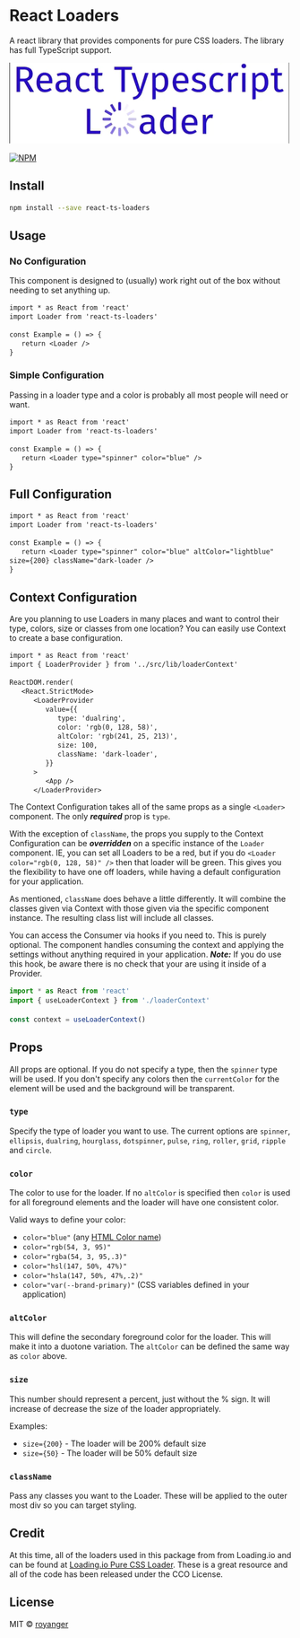 # React Loaders

A react library that provides components for pure CSS loaders. The library has full TypeScript support.

![React Typescript Loaders](README_logo.gif)

[![NPM](https://img.shields.io/npm/v/react-ts-loaders.svg)](https://www.npmjs.com/package/react-ts-loaders)

## Install

```bash
npm install --save react-ts-loaders
```

## Usage

### No Configuration

This component is designed to (usually) work right out of the box without needing to set anything up.

```tsx
import * as React from 'react'
import Loader from 'react-ts-loaders'

const Example = () => {
   return <Loader />
}
```

### Simple Configuration

Passing in a loader type and a color is probably all most people will need or want.

```tsx
import * as React from 'react'
import Loader from 'react-ts-loaders'

const Example = () => {
   return <Loader type="spinner" color="blue" />
}
```

## Full Configuration

```tsx
import * as React from 'react'
import Loader from 'react-ts-loaders'

const Example = () => {
   return <Loader type="spinner" color="blue" altColor="lightblue" size={200} className="dark-loader />
}
```

## Context Configuration

Are you planning to use Loaders in many places and want to control their type, colors, size or classes from one location? You can easily use Context to create a base configuration.

```tsx
import * as React from 'react'
import { LoaderProvider } from '../src/lib/loaderContext'

ReactDOM.render(
   <React.StrictMode>
      <LoaderProvider
         value={{
            type: 'dualring',
            color: 'rgb(0, 128, 58)',
            altColor: 'rgb(241, 25, 213)',
            size: 100,
            className: 'dark-loader',
         }}
      >
         <App />
      </LoaderProvider>
```

The Context Configuration takes all of the same props as a single `<Loader>` component. The only **_required_** prop is `type`.

With the exception of `className`, the props you supply to the Context Configuration can be **_overridden_** on a specific instance of the `Loader` component. IE, you can set all Loaders to be a red, but if you do `<Loader color="rgb(0, 128, 58)" />` then that loader will be green. This gives you the flexibility to have one off loaders, while having a default configuration for your application.

As mentioned, `className` does behave a little differently. It will combine the classes given via Context with those given via the specific component instance. The resulting class list will include all classes.

You can access the Consumer via hooks if you need to. This is purely optional. The component handles consuming the context and applying the settings without anything required in your application. **_Note:_** If you do use this hook, be aware there is no check that your are using it inside of a Provider.

```jsx
import * as React from 'react'
import { useLoaderContext } from './loaderContext'

const context = useLoaderContext()
```

## Props

All props are optional. If you do not specify a type, then the `spinner` type will be used. If you don't specify any colors then the `currentColor` for the element will be used and the background will be transparent.

### `type`

Specify the type of loader you want to use. The current options are `spinner`, `ellipsis`, `dualring`, `hourglass`, `dotspinner`, `pulse`, `ring`, `roller`, `grid`, `ripple` and `circle`.

### `color`

The color to use for the loader. If no `altColor` is specified then `color` is used for all foreground elements and the loader will have one consistent color.

Valid ways to define your color:

-  `color="blue"` (any [HTML Color name](https://www.w3schools.com/colors/colors_names.asp))
-  `color="rgb(54, 3, 95)"`
-  `color="rgba(54, 3, 95,.3)"`
-  `color="hsl(147, 50%, 47%)"`
-  `color="hsla(147, 50%, 47%,.2)"`
-  `color="var(--brand-primary)"` (CSS variables defined in your application)

### `altColor`

This will define the secondary foreground color for the loader. This will make it into a duotone variation. The `altColor` can be defined the same way as `color` above.

### `size`

This number should represent a percent, just without the % sign. It will increase of decrease the size of the loader appropriately.

Examples:

-  `size={200}` - The loader will be 200% default size
-  `size={50}` - The loader will be 50% default size

### `className`

Pass any classes you want to the Loader. These will be applied to the outer most div so you can target styling.

## Credit

At this time, all of the loaders used in this package from from Loading.io and can be found at [Loading.io Pure CSS Loader](https://loading.io/css/). These is a great resource and all of the code has been released under the CCO License.

## License

MIT © [royanger](https://github.com/royanger)
